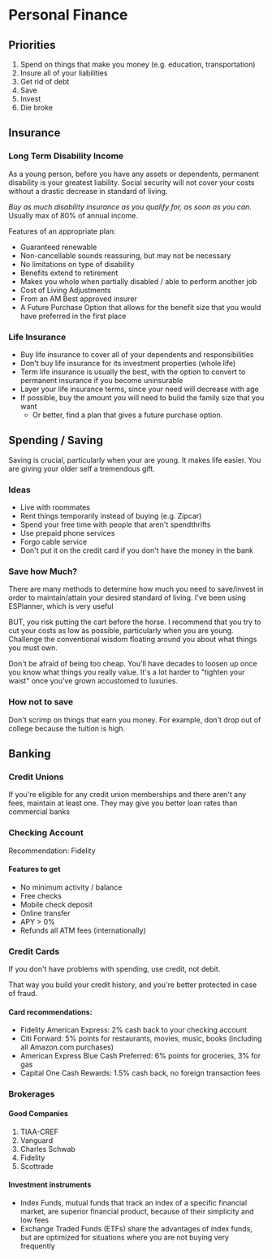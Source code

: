 # Personal Finance

## Priorities

1.   Spend on things that make you money (e.g. education, transportation)
2.   Insure all of your liabilities
3.   Get rid of debt
3.   Save
4.   Invest
5.   Die broke

## Insurance

### Long Term Disability Income

As a young person, before you have any assets or dependents, permanent disability is your greatest liability.
Social security will not cover your costs without a drastic decrease in standard of living.

*Buy as much disability insurance as you qualify for, as soon as you can.* Usually max of 80% of annual income.

Features of an appropriate plan:

*   Guaranteed renewable
*   Non-cancellable sounds reassuring, but may not be necessary
*   No limitations on type of disability
*   Benefits extend to retirement
*   Makes you whole when partially disabled / able to perform another job
*   Cost of Living Adjustments
*   From an AM Best approved insurer
*   A Future Purchase Option that allows for the benefit size that you would have preferred in the first place

### Life Insurance

*   Buy life insurance to cover all of your dependents and responsibilities
*   Don't buy life insurance for its investment properties (whole life)
*   Term life insurance is usually the best, with the option to convert to permanent insurance if you become uninsurable
*   Layer your life insurance terms, since your need will decrease with age
*   If possible, buy the amount you will need to build the family size that you want
    *   Or better, find a plan that gives a future purchase option.

## Spending / Saving

Saving is crucial, particularly when your are young.
It makes life easier. You are giving your older self a tremendous gift.

### Ideas

*   Live with roommates
*   Rent things temporarily instead of buying (e.g. Zipcar)
*   Spend your free time with people that aren't spendthrifts
*   Use prepaid phone services
*   Forgo cable service
*   Don't put it on the credit card if you don't have the money in the bank

### Save how Much?

There are many methods to determine how much you need to save/invest in order to maintain/attain
your desired standard of living.
I've been using ESPlanner, which is very useful

BUT, you risk putting the cart before the horse.
I recommend that you try to cut your costs as low as possible, particularly when you are young.
Challenge the conventional wisdom floating around you about what things you must own.

Don't be afraid of being too cheap.
You'll have decades to loosen up once you know what things you really value.
It's a lot harder to "tighten your waist" once you've grown accustomed to luxuries.

### How not to save

Don't scrimp on things that earn you money.
For example, don't drop out of college because the tuition is high.

## Banking

### Credit Unions

If you're eligible for any credit union memberships and there aren't any fees, maintain at least one.
They may give you better loan rates than commercial banks

### Checking Account

Recommendation: Fidelity

#### Features to get

*   No minimum activity / balance
*   Free checks
*   Mobile check deposit
*   Online transfer
*   APY > 0%
*   Refunds all ATM fees (internationally)

### Credit Cards

If you don't have problems with spending, use credit, not debit.

That way you build your credit history, and you're better protected in case of fraud.

#### Card recommendations:

*   Fidelity American Express: 2% cash back to your checking account
*   Citi Forward: 5% points for restaurants, movies, music, books (including all Amazon.com purchases)
*   American Express Blue Cash Preferred: 6% points for groceries, 3% for gas
*   Capital One Cash Rewards: 1.5% cash back, no foreign transaction fees

### Brokerages

#### Good Companies

1.  TIAA-CREF
2.  Vanguard
3.  Charles Schwab
4.  Fidelity
5.  Scottrade

#### Investment instruments

*   Index Funds, mutual funds that track an index of a specific financial market, are superior financial product, because of their simplicity and low fees
*   Exchange Traded Funds (ETFs) share the advantages of index funds, but are optimized for situations where you are not buying very frequently
